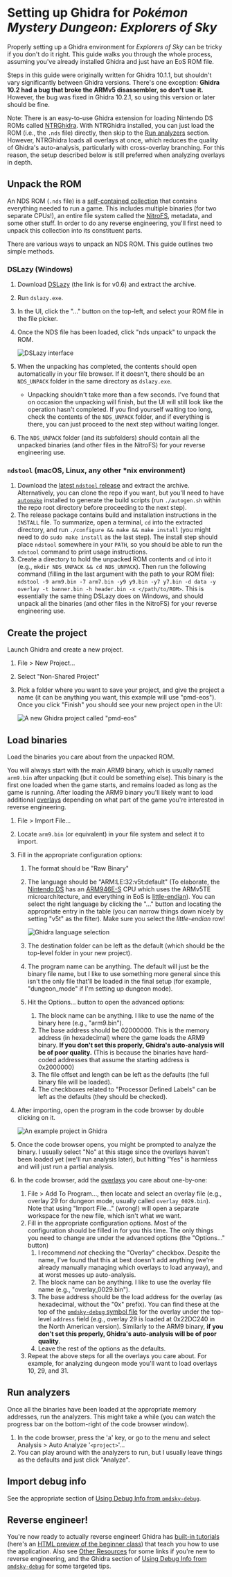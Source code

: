 # Setting up Ghidra for _Pokémon Mystery Dungeon: Explorers of Sky_
Properly setting up a Ghidra environment for _Explorers of Sky_ can be tricky if you don't do it right. This guide walks you through the whole process, assuming you've already installed Ghidra and just have an EoS ROM file.

Steps in this guide were originally written for Ghidra 10.1.1, but shouldn't vary significantly between Ghidra versions. There's one exception: **Ghidra 10.2 had a bug that broke the ARMv5 disassembler, so don't use it.** However, the bug was fixed in Ghidra 10.2.1, so using this version or later should be fine.

Note: There is an easy-to-use Ghidra extension for loading Nintendo DS ROMs called [NTRGhidra](https://github.com/pedro-javierf/NTRGhidra). With NTRGhidra installed, you can just load the ROM (i.e., the `.nds` file) directly, then skip to the [Run analyzers](#run-analyzers) section. However, NTRGhidra loads all overlays at once, which reduces the quality of Ghidra's auto-analysis, particularly with cross-overlay branching. For this reason, the setup described below is still preferred when analyzing overlays in depth.

## Unpack the ROM
An NDS ROM (`.nds` file) is a [self-contained collection](https://problemkaputt.de/gbatek.htm#dscartridgeheader) that contains everything needed to run a game. This includes multiple binaries (for two separate CPUs!), an entire file system called the [NitroFS](https://problemkaputt.de/gbatek.htm#dscartridgenitroromandnitroarcfilesystems), metadata, and some other stuff. In order to do any reverse engineering, you'll first need to unpack this collection into its constituent parts.

There are various ways to unpack an NDS ROM. This guide outlines two simple methods.

### DSLazy (Windows)
1. Download [DSLazy](https://projectpokemon.org/home/files/file/2118-dslazy/) (the link is for v0.6) and extract the archive.
2. Run `dslazy.exe`.
3. In the UI, click the "..." button on the top-left, and select your ROM file in the file picker.
4. Once the NDS file has been loaded, click "nds unpack" to unpack the ROM.

   ![DSLazy interface](images/dslazy.png)

5. When the unpacking has completed, the contents should open automatically in your file browser. If it doesn't, there should be an `NDS_UNPACK` folder in the same directory as `dslazy.exe`.
    - Unpacking shouldn't take more than a few seconds. I've found that on occasion the unpacking will finish, but the UI will still look like the operation hasn't completed. If you find yourself waiting too long, check the contents of the `NDS_UNPACK` folder, and if everything is there, you can just proceed to the next step without waiting longer.
6. The `NDS_UNPACK` folder (and its subfolders) should contain all the unpacked binaries (and other files in the NitroFS) for your reverse engineering use.

### `ndstool` (macOS, Linux, any other *nix environment)
1. Download the [latest `ndstool` release](https://github.com/devkitPro/ndstool/releases/latest) and extract the archive. Alternatively, you can clone the repo if you want, but you'll need to have [`automake`](https://www.gnu.org/software/automake/) installed to generate the build scripts (run `./autogen.sh` within the repo root directory before proceeding to the next step).
2. The release package contains build and installation instructions in the `INSTALL` file. To summarize, open a terminal, `cd` into the extracted directory, and run `./configure && make && make install` (you might need to do `sudo make install` as the last step). The install step should place `ndstool` somewhere in your `PATH`, so you should be able to run the `ndstool` command to print usage instructions.
3. Create a directory to hold the unpacked ROM contents and `cd` into it (e.g., `mkdir NDS_UNPACK && cd NDS_UNPACK`). Then run the following command (filling in the last argument with the path to your ROM file): `ndstool -9 arm9.bin -7 arm7.bin -y9 y9.bin -y7 y7.bin -d data -y overlay -t banner.bin -h header.bin -x </path/to/ROM>`. This is essentially the same thing DSLazy does on Windows, and should unpack all the binaries (and other files in the NitroFS) for your reverse engineering use.

## Create the project
Launch Ghidra and create a new project.

1. File > New Project...
2. Select "Non-Shared Project"
3. Pick a folder where you want to save your project, and give the project a name (it can be anything you want, this example will use "pmd-eos"). Once you click "Finish" you should see your new project open in the UI:

   ![A new Ghidra project called "pmd-eos"](images/ghidra-new-project.png)

## Load binaries
Load the binaries you care about from the unpacked ROM.

You will always start with the main ARM9 binary, which is usually named `arm9.bin` after unpacking (but it could be something else). This binary is the first one loaded when the game starts, and remains loaded as long as the game is running. After loading the ARM9 binary you'll likely want to load additional [overlays](overlays.md) depending on what part of the game you're interested in reverse engineering.

1. File > Import File...
2. Locate `arm9.bin` (or equivalent) in your file system and select it to import.
3. Fill in the appropriate configuration options:
    1. The format should be "Raw Binary"
    2. The language should be "ARM:LE:32:v5t:default" (To elaborate, the [Nintendo DS](https://en.wikipedia.org/wiki/Nintendo_DS) has an [ARM946E-S](https://en.wikipedia.org/wiki/ARM9#ARM9E-S_and_ARM9EJ-S) CPU which uses the ARMv5TE microarchitecture, and everything in EoS is [little-endian](https://en.wikipedia.org/wiki/Endianness)). You can select the right language by clicking the "..." button and locating the appropriate entry in the table (you can narrow things down nicely by setting "v5t" as the filter). Make sure you select the _little-endian_ row!

       ![Ghidra language selection](images/ghidra-language.png)

    3. The destination folder can be left as the default (which should be the top-level folder in your new project).
    4. The program name can be anything. The default will just be the binary file name, but I like to use something more general since this isn't the only file that'll be loaded in the final setup (for example, "dungeon_mode" if I'm setting up dungeon mode).
    5. Hit the Options... button to open the advanced options:
        1. The block name can be anything. I like to use the name of the binary here (e.g., "arm9.bin").
        2. The base address should be 02000000. This is the memory address (in hexadecimal) where the game loads the ARM9 binary. **If you don't set this properly, Ghidra's auto-analysis will be of poor quality.** (This is because the binaries have hard-coded addresses that assume the starting address is 0x2000000)
        3. The file offset and length can be left as the defaults (the full binary file will be loaded).
        4. The checkboxes related to "Processor Defined Labels" can be left as the defaults (they should be checked).
4. After importing, open the program in the code browser by double clicking on it.

   ![An example project in Ghidra](images/ghidra-project-selection.png)

5. Once the code browser opens, you might be prompted to analyze the binary. I usually select "No" at this stage since the overlays haven't been loaded yet (we'll run analysis later), but hitting "Yes" is harmless and will just run a partial analysis.
6. In the code browser, add the [overlays](overlays.md) you care about one-by-one:
    1. File > Add To Program..., then locate and select an overlay file (e.g., overlay 29 for dungeon mode, usually called `overlay_0029.bin`). Note that using "Import File..." (wrong!) will open a separate workspace for the new file, which isn't what we want.
    2. Fill in the appropriate configuration options. Most of the configuration should be filled in for you this time. The only things you need to change are under the advanced options (the "Options..." button)
        1. I recommend _not_ checking the "Overlay" checkbox. Despite the name, I've found that this at best doesn't add anything (we're already manually managing which overlays to load anyway), and at worst messes up auto-analysis.
        2. The block name can be anything. I like to use the overlay file name (e.g., "overlay_0029.bin").
        3. The base address should be the load address for the overlay (as hexadecimal, without the "0x" prefix). You can find these at the top of the [`pmdsky-debug` symbol file](../symbols) for the overlay under the top-level `address` field (e.g., overlay 29 is loaded at 0x22DC240 in the North American version). Similarly to the ARM9 binary, **if you don't set this properly, Ghidra's auto-analysis will be of poor quality**.
        4. Leave the rest of the options as the defaults.
    3. Repeat the above steps for all the overlays you care about. For example, for analyzing dungeon mode you'll want to load overlays 10, 29, and 31.

## Run analyzers
Once all the binaries have been loaded at the appropriate memory addresses, run the analyzers. This might take a while (you can watch the progress bar on the bottom-right of the code browser window).

1. In the code browser, press the 'a' key, or go to the menu and select Analysis > Auto Analyze '`<project>`'...
2. You can play around with the analyzers to run, but I usually leave things as the defaults and just click "Analyze".

## Import debug info
See the appropriate section of [Using Debug Info from `pmdsky-debug`](using-debug-info.md#ghidra).

## Reverse engineer!
You're now ready to actually reverse engineer! Ghidra has [built-in tutorials](https://github.com/NationalSecurityAgency/ghidra/tree/master/GhidraDocs/GhidraClass) (here's an [HTML preview of the beginner class](https://htmlpreview.github.io/?https://github.com/NationalSecurityAgency/ghidra/blob/stable/GhidraDocs/GhidraClass/Beginner/Introduction_to_Ghidra_Student_Guide.html)) that teach you how to use the application. Also see [Other Resources](resources.md) for some links if you're new to reverse engineering, and the Ghidra section of [Using Debug Info from `pmdsky-debug`](using-debug-info.md#ghidra) for some targeted tips.
